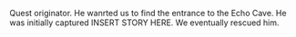 Quest originator. He wanrted us to find the entrance to the Echo Cave. He was initially captured INSERT STORY HERE. We eventually rescued him. 